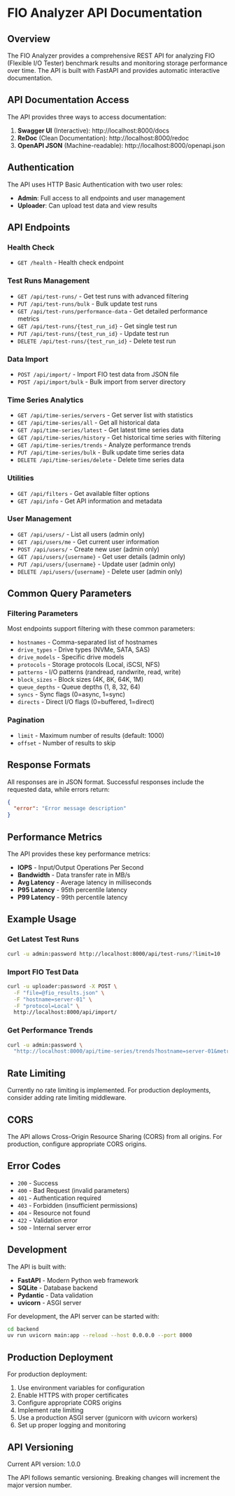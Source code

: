 # FIO Analyzer API Documentation

## Overview

The FIO Analyzer provides a comprehensive REST API for analyzing FIO (Flexible I/O Tester) benchmark results and monitoring storage performance over time. The API is built with FastAPI and provides automatic interactive documentation.

## API Documentation Access

The API provides three ways to access documentation:

1. **Swagger UI** (Interactive): http://localhost:8000/docs
2. **ReDoc** (Clean Documentation): http://localhost:8000/redoc
3. **OpenAPI JSON** (Machine-readable): http://localhost:8000/openapi.json

## Authentication

The API uses HTTP Basic Authentication with two user roles:
- **Admin**: Full access to all endpoints and user management
- **Uploader**: Can upload test data and view results

## API Endpoints

### Health Check
- `GET /health` - Health check endpoint

### Test Runs Management
- `GET /api/test-runs/` - Get test runs with advanced filtering
- `PUT /api/test-runs/bulk` - Bulk update test runs
- `GET /api/test-runs/performance-data` - Get detailed performance metrics
- `GET /api/test-runs/{test_run_id}` - Get single test run
- `PUT /api/test-runs/{test_run_id}` - Update test run
- `DELETE /api/test-runs/{test_run_id}` - Delete test run

### Data Import
- `POST /api/import/` - Import FIO test data from JSON file
- `POST /api/import/bulk` - Bulk import from server directory

### Time Series Analytics
- `GET /api/time-series/servers` - Get server list with statistics
- `GET /api/time-series/all` - Get all historical data
- `GET /api/time-series/latest` - Get latest time series data
- `GET /api/time-series/history` - Get historical time series with filtering
- `GET /api/time-series/trends` - Analyze performance trends
- `PUT /api/time-series/bulk` - Bulk update time series data
- `DELETE /api/time-series/delete` - Delete time series data

### Utilities
- `GET /api/filters` - Get available filter options
- `GET /api/info` - Get API information and metadata

### User Management
- `GET /api/users/` - List all users (admin only)
- `GET /api/users/me` - Get current user information
- `POST /api/users/` - Create new user (admin only)
- `GET /api/users/{username}` - Get user details (admin only)
- `PUT /api/users/{username}` - Update user (admin only)
- `DELETE /api/users/{username}` - Delete user (admin only)

## Common Query Parameters

### Filtering Parameters
Most endpoints support filtering with these common parameters:
- `hostnames` - Comma-separated list of hostnames
- `drive_types` - Drive types (NVMe, SATA, SAS)
- `drive_models` - Specific drive models
- `protocols` - Storage protocols (Local, iSCSI, NFS)
- `patterns` - I/O patterns (randread, randwrite, read, write)
- `block_sizes` - Block sizes (4K, 8K, 64K, 1M)
- `queue_depths` - Queue depths (1, 8, 32, 64)
- `syncs` - Sync flags (0=async, 1=sync)
- `directs` - Direct I/O flags (0=buffered, 1=direct)

### Pagination
- `limit` - Maximum number of results (default: 1000)
- `offset` - Number of results to skip

## Response Formats

All responses are in JSON format. Successful responses include the requested data, while errors return:

```json
{
  "error": "Error message description"
}
```

## Performance Metrics

The API provides these key performance metrics:
- **IOPS** - Input/Output Operations Per Second
- **Bandwidth** - Data transfer rate in MB/s
- **Avg Latency** - Average latency in milliseconds
- **P95 Latency** - 95th percentile latency
- **P99 Latency** - 99th percentile latency

## Example Usage

### Get Latest Test Runs
```bash
curl -u admin:password http://localhost:8000/api/test-runs/?limit=10
```

### Import FIO Test Data
```bash
curl -u uploader:password -X POST \
  -F "file=@fio_results.json" \
  -F "hostname=server-01" \
  -F "protocol=Local" \
  http://localhost:8000/api/import/
```

### Get Performance Trends
```bash
curl -u admin:password \
  "http://localhost:8000/api/time-series/trends?hostname=server-01&metric=iops&days=30"
```

## Rate Limiting

Currently no rate limiting is implemented. For production deployments, consider adding rate limiting middleware.

## CORS

The API allows Cross-Origin Resource Sharing (CORS) from all origins. For production, configure appropriate CORS origins.

## Error Codes

- `200` - Success
- `400` - Bad Request (invalid parameters)
- `401` - Authentication required
- `403` - Forbidden (insufficient permissions)
- `404` - Resource not found
- `422` - Validation error
- `500` - Internal server error

## Development

The API is built with:
- **FastAPI** - Modern Python web framework
- **SQLite** - Database backend
- **Pydantic** - Data validation
- **uvicorn** - ASGI server

For development, the API server can be started with:
```bash
cd backend
uv run uvicorn main:app --reload --host 0.0.0.0 --port 8000
```

## Production Deployment

For production deployment:
1. Use environment variables for configuration
2. Enable HTTPS with proper certificates
3. Configure appropriate CORS origins
4. Implement rate limiting
5. Use a production ASGI server (gunicorn with uvicorn workers)
6. Set up proper logging and monitoring

## API Versioning

Current API version: 1.0.0

The API follows semantic versioning. Breaking changes will increment the major version number.